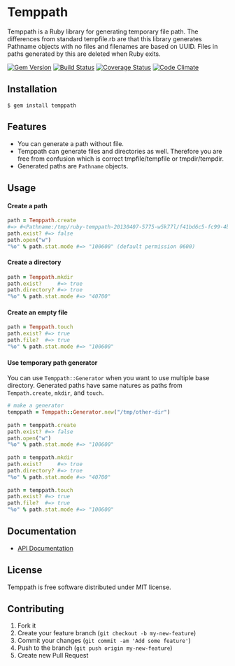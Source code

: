 # Temppath

Temppath is a Ruby library for generating temporary file path. The differences
from standard tempfile.rb are that this library generates Pathname objects with
no files and filenames are based on UUID. Files in paths generated by this are
deleted when Ruby exits.

[![Gem Version](https://badge.fury.io/rb/temppath.png)](http://badge.fury.io/rb/temppath) [![Build Status](https://travis-ci.org/keita/temppath.png?branch=master)](https://travis-ci.org/keita/temppath) [![Coverage Status](https://coveralls.io/repos/keita/temppath/badge.png?branch=master)](https://coveralls.io/r/keita/temppath) [![Code Climate](https://codeclimate.com/github/keita/temppath.png)](https://codeclimate.com/github/keita/temppath)

## Installation

    $ gem install temppath

## Features

* You can generate a path without file.
* Temppath can generate files and directories as well. Therefore you are free
  from confusion which is correct tmpfile/tempfile or tmpdir/tempdir.
* Generated paths are `Pathname` objects.

## Usage

#### Create a path

```ruby
path = Temppath.create
#=> #<Pathname:/tmp/ruby-temppath-20130407-5775-w5k77l/f41bd6c5-fc99-4b7a-8f68-95b7ae4a6b22>
path.exist? #=> false
path.open("w")
"%o" % path.stat.mode #=> "100600" (default permission 0600)
```

#### Create a directory

```ruby
path = Temppath.mkdir
path.exist?     #=> true
path.directory? #=> true
"%o" % path.stat.mode #=> "40700"
```

#### Create an empty file

```ruby
path = Temppath.touch
path.exist? #=> true
path.file?  #=> true
"%o" % path.stat.mode #=> "100600"
```

#### Use temporary path generator

You can use `Temppath::Generator` when you want to use multiple base
directory. Generated paths have same natures as paths from `Tempath.create`,
`mkdir`, and `touch`.

```ruby
# make a generator
temppath = Temppath::Generator.new("/tmp/other-dir")
 
path = temppath.create
path.exist? #=> false
path.open("w")
"%o" % path.stat.mode #=> "100600"
 
path = temppath.mkdir
path.exist?     #=> true
path.directory? #=> true
"%o" % path.stat.mode #=> "40700"
 
path = temppath.touch
path.exist? #=> true
path.file?  #=> true
"%o" % path.stat.mode #=> "100600"
```

## Documentation

- [API Documentation](http://www.rubydoc.info/gems/temppath/)

## License

Temppath is free software distributed under MIT license.

## Contributing

1. Fork it
2. Create your feature branch (`git checkout -b my-new-feature`)
3. Commit your changes (`git commit -am 'Add some feature'`)
4. Push to the branch (`git push origin my-new-feature`)
5. Create new Pull Request
